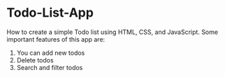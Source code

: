 # Todo-List-App
How to create a simple Todo list using HTML, CSS, and JavaScript.
Some important features of this app are:
1. You can add new todos
2. Delete todos
3. Search and filter todos
